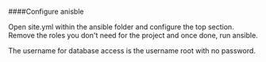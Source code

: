 ####Configure anisble

Open site.yml within the ansible folder and configure the top section. Remove the roles you don't need for the project and once done, run ansible.

The username for database access is the username root with no password.

